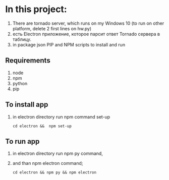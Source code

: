 # In this project: 
1. There are tornado server, which  runs on my Windows 10 (to run on other platform, delete 2 first lines on hw.py)
2. есть Electron приложение, которое парсит ответ Tornado сервера в таблицу.
3. in  package json PIP and NPM scripts to install and run
## Requirements
1. node
2. npm
3. python
4. pip
## To install app
1. in electron directory run npm command set-up 

     `cd electron &&  npm set-up`
## To run app    
1. in electron directory run npm py command, 
2. and than npm electron command; 

    `cd electron && npm py && npm electron`
